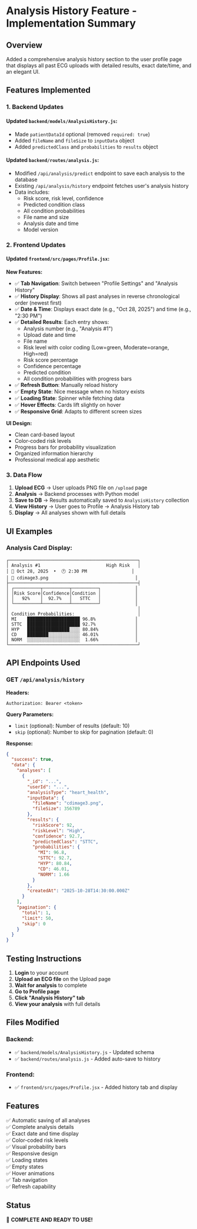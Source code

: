 # Analysis History Feature - Implementation Summary

## Overview
Added a comprehensive analysis history section to the user profile page that displays all past ECG uploads with detailed results, exact date/time, and an elegant UI.

## Features Implemented

### 1. Backend Updates

#### Updated `backend/models/AnalysisHistory.js`:
- Made `patientDataId` optional (removed `required: true`)
- Added `fileName` and `fileSize` to `inputData` object
- Added `predictedClass` and `probabilities` to `results` object

#### Updated `backend/routes/analysis.js`:
- Modified `/api/analysis/predict` endpoint to save each analysis to the database
- Existing `/api/analysis/history` endpoint fetches user's analysis history
- Data includes:
  - Risk score, risk level, confidence
  - Predicted condition class
  - All condition probabilities
  - File name and size
  - Analysis date and time
  - Model version

### 2. Frontend Updates

#### Updated `frontend/src/pages/Profile.jsx`:

**New Features:**
- ✅ **Tab Navigation**: Switch between "Profile Settings" and "Analysis History"
- ✅ **History Display**: Shows all past analyses in reverse chronological order (newest first)
- ✅ **Date & Time**: Displays exact date (e.g., "Oct 28, 2025") and time (e.g., "2:30 PM")
- ✅ **Detailed Results**: Each entry shows:
  - Analysis number (e.g., "Analysis #1")
  - Upload date and time
  - File name
  - Risk level with color coding (Low=green, Moderate=orange, High=red)
  - Risk score percentage
  - Confidence percentage
  - Predicted condition
  - All condition probabilities with progress bars
- ✅ **Refresh Button**: Manually reload history
- ✅ **Empty State**: Nice message when no history exists
- ✅ **Loading State**: Spinner while fetching data
- ✅ **Hover Effects**: Cards lift slightly on hover
- ✅ **Responsive Grid**: Adapts to different screen sizes

**UI Design:**
- Clean card-based layout
- Color-coded risk levels
- Progress bars for probability visualization
- Organized information hierarchy
- Professional medical app aesthetic

### 3. Data Flow

1. **Upload ECG** → User uploads PNG file on `/upload` page
2. **Analysis** → Backend processes with Python model
3. **Save to DB** → Results automatically saved to `AnalysisHistory` collection
4. **View History** → User goes to Profile → Analysis History tab
5. **Display** → All analyses shown with full details

## UI Examples

### Analysis Card Display:
```
┌─────────────────────────────────────────────────┐
│ Analysis #1                         High Risk   │
│ 📅 Oct 28, 2025  •  🕐 2:30 PM                 │
│ 📄 cdimage3.png                                 │
├─────────────────────────────────────────────────┤
│ ┌──────────┬──────────┬──────────┐             │
│ │Risk Score│Confidence│Condition │             │
│ │   92%    │  92.7%   │   STTC   │             │
│ └──────────┴──────────┴──────────┘             │
│                                                 │
│ Condition Probabilities:                        │
│ MI    ████████████████████ 96.8%               │
│ STTC  ████████████████████ 92.7%               │
│ HYP   ████████████████░░░░ 80.84%              │
│ CD    ████████░░░░░░░░░░░░ 46.01%              │
│ NORM  ░░░░░░░░░░░░░░░░░░░░  1.66%              │
└─────────────────────────────────────────────────┘
```

## API Endpoints Used

### GET `/api/analysis/history`
**Headers:**
```
Authorization: Bearer <token>
```

**Query Parameters:**
- `limit` (optional): Number of results (default: 10)
- `skip` (optional): Number to skip for pagination (default: 0)

**Response:**
```json
{
  "success": true,
  "data": {
    "analyses": [
      {
        "_id": "...",
        "userId": "...",
        "analysisType": "heart_health",
        "inputData": {
          "fileName": "cdimage3.png",
          "fileSize": 356789
        },
        "results": {
          "riskScore": 92,
          "riskLevel": "High",
          "confidence": 92.7,
          "predictedClass": "STTC",
          "probabilities": {
            "MI": 96.8,
            "STTC": 92.7,
            "HYP": 80.84,
            "CD": 46.01,
            "NORM": 1.66
          }
        },
        "createdAt": "2025-10-28T14:30:00.000Z"
      }
    ],
    "pagination": {
      "total": 1,
      "limit": 50,
      "skip": 0
    }
  }
}
```

## Testing Instructions

1. **Login** to your account
2. **Upload an ECG file** on the Upload page
3. **Wait for analysis** to complete
4. **Go to Profile page**
5. **Click "Analysis History" tab**
6. **View your analysis** with full details

## Files Modified

### Backend:
- ✅ `backend/models/AnalysisHistory.js` - Updated schema
- ✅ `backend/routes/analysis.js` - Added auto-save to history

### Frontend:
- ✅ `frontend/src/pages/Profile.jsx` - Added history tab and display

## Features

✅ Automatic saving of all analyses  
✅ Complete analysis details  
✅ Exact date and time display  
✅ Color-coded risk levels  
✅ Visual probability bars  
✅ Responsive design  
✅ Loading states  
✅ Empty states  
✅ Hover animations  
✅ Tab navigation  
✅ Refresh capability  

## Status
🎉 **COMPLETE AND READY TO USE!**
